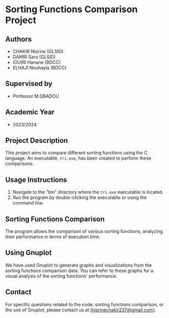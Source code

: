 # Sorting Functions Comparison Project

## Authors
- CHAKIR Nisrine (GLSID)
- DAMRI Sara (GLSID)
- IOUIRI Hanane (BDCC)
- ELHAJI Nouhayla (BDCC)

## Supervised by
- Professor M.QBADOU

## Academic Year
- 2023/2024

## Project Description

This project aims to compare different sorting functions using the C language. An executable, `tri.exe`, has been created to perform these comparisons.

## Usage Instructions

1. Navigate to the "bin" directory where the `tri.exe` executable is located.
2. Run the program by double-clicking the executable or using the command line.

## Sorting Functions Comparison

The program allows the comparison of various sorting functions, analyzing their performance in terms of execution time.

## Using Gnuplot

We have used Gnuplot to generate graphs and visualizations from the sorting functions comparison data. You can refer to these graphs for a visual analysis of the sorting functions' performance.

## Contact

For specific questions related to the code, sorting functions comparison, or the use of Gnuplot, please contact us at [nisrinechakir237@gmail.com].
